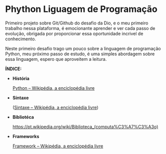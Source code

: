 # Phython Liguagem de Programação

Primeiro projeto sobre Git/Github do desafio da Dio, e o meu primeiro trabalho nessa plataforma, é emocionante aprender e ver cada passo de evolução, obrigada por proporcionar essa oportunidade incrivel de conhecimento.

Neste primeiro desafio trago um pouco sobre a linguagem de programação Python, meu próximo passo de estudo, é uma simples abordagem sobre essa linguagem, espero que aproveitem a leitura.



**ÍNDICE:**

* **Hístória**  
  
  [Python – Wikipédia, a enciclopédia livre](https://pt.wikipedia.org/wiki/Python)                                                                        

* **Síntaxe**
  
   ([Sintaxe – Wikipédia, a enciclopédia livre](https://pt.wikipedia.org/wiki/Sintaxe))

* **Bibliotéca**
  
  https://pt.wikipedia.org/wiki/Biblioteca_(computa%C3%A7%C3%A3o)

* **Frameworks**
  
  [Framework – Wikipédia, a enciclopédia livre](https://pt.wikipedia.org/wiki/Framework)
